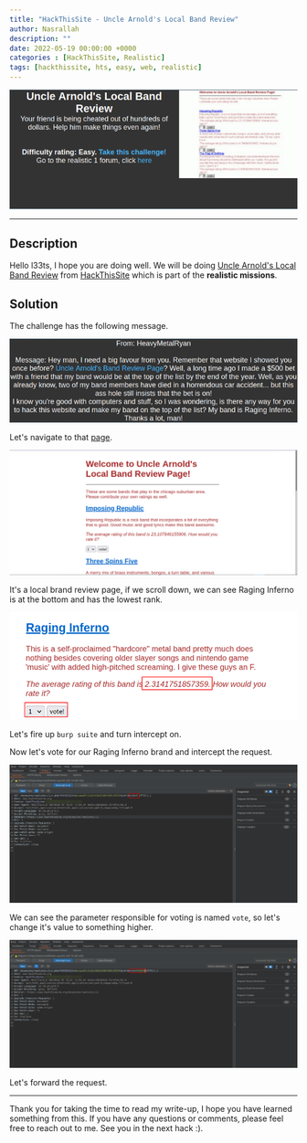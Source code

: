 ```yaml
---
title: "HackThisSite - Uncle Arnold's Local Band Review"
author: Nasrallah
description: ""
date: 2022-05-19 00:00:00 +0000
categories : [HackThisSite, Realistic]
tags: [hackthissite, hts, easy, web, realistic]
---
```


![](/assets/img/hackthissite/realistic/rm1/banner.png)

---


## **Description**

Hello l33ts, I hope you are doing well. We will be doing [Uncle Arnold's Local Band Review](https://www.hackthissite.org/missions/realistic/1/) from [HackThisSite](https://www.hackthissite.org/) which is part of the **realistic missions**.


## **Solution**

The challenge has the following message.

![](/assets/img/hackthissite/realistic/rm1/1.png)

Let's navigate to that [page](https://www.hackthissite.org/missions/realistic/1/).

![](/assets/img/hackthissite/realistic/rm1/2.png)

It's a local brand review page, if we scroll down, we can see Raging Inferno is at the bottom and has the lowest rank.

![](/assets/img/hackthissite/realistic/rm1/3.png)

Let's fire up `burp suite` and turn intercept on.

Now let's vote for our Raging Inferno brand and intercept the request.

![](/assets/img/hackthissite/realistic/rm1/4.png)

We can see the parameter responsible for voting is named `vote`, so let's change it's value to something higher.

![](/assets/img/hackthissite/realistic/rm1/5.png)

Let's forward the request.

---

Thank you for taking the time to read my write-up, I hope you have learned something from this. If you have any questions or comments, please feel free to reach out to me. See you in the next hack :).
